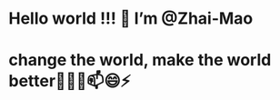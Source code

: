 # Hello world !!! 👋 I’m @Zhai-Mao
# change the world, make the world better👀🌱💞️📫😄⚡

<!---
Zhai-Mao/Zhai-Mao is a ✨ special ✨ repository because its `README.md` (this file) appears on your GitHub profile.
You can click the Preview link to take a look at your changes.
--->
